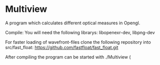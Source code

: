 # Multiview
A program which calculates different optical measures in Opengl.

Compile:
You will need the following librarys:
libopenexr-dev, libpng-dev


For faster loading of wavefront-files clone the following repository into src/fast_float:
https://github.com/fastfloat/fast_float.git


After compiling the program can be started with
./Multiview (<script>)

This will open the gui and run the commands of the script line by line if specified. Control can be done either by command line or by the gui. The most important commands are:

object myobject ${sdir}/../../meshes/sphere.obj pos 0 0 0 scale 1 1 0.5 #Reads a wavefront-file, names it myoobject and performs transformations (from left to right)

id myobject 255  #Assigns an id, which can be rendered into an exported image for further computation

camera mycamera #Creates a new camera

anim "anim.csv" myobject pos myobject rot mycamera pos mycamera rot #each label indicates how to interpret the representing column <object> <rot/pos>, rotations are fetched in quaternions, columns can be skipped by scip <n>

exit #Exit program

help  # Get a longer list of possible commands.

Putting an & at the end of the line results of running the command in background, which can be usefull to increse overall performance but keep in mind, that the program works as a state-machine, making it necessary to synchronize/wait for pending tasks.
